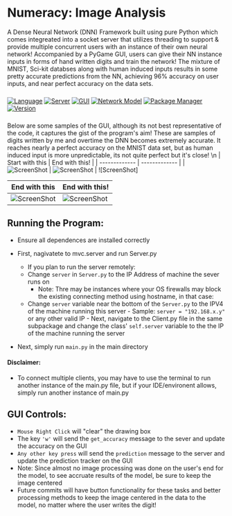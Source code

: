 # Numeracy: Image Analysis
A Dense Neural Network (DNN) Framework built using pure Python which comes integreated into a socket server that utilizes threading to support & provide multiple concurrent users with an instance of their own neural network! Accompanied by a PyGame GUI, users can give their NN instance inputs in forms of hand written digits and train the network! The mixture of MNIST, Sci-kit databses along with human induced inputs results in some pretty accurate predictions from the NN, achieving 96% accuracy on user inputs, and near perfect accuracy on the data sets.

###
[![Language](https://img.shields.io/badge/Language-Python-blue)](https://shields.io/)
[![Server](https://img.shields.io/badge/Server-Socket.io-blue)](https://shields.io/)
[![GUI](https://img.shields.io/badge/GUI-PyGame-blue)]()
[![Network Model](https://img.shields.io/badge/Network%20Model-Custom-blue)]()
[![Package Manager](https://img.shields.io/badge/Package%20Manager-Pip-pink)](https://shields.io/)
[![Version](https://img.shields.io/badge/Version-1.0.0-green)]()

###
Below are some samples of the GUI, although its not best representative of the code, it captures the gist of the program's aim! These are samples of digits written by me and overtime the DNN becomes extremely accurate. It reaches nearly a perfect accuracy on the MNIST data set, but as human induced input is more unpredictable, its not quite perfect but it's close!
\n
| Start with this  | End with this! | 
| ------------- | ------------- |
| ![ScreenShot](https://raw.github.com/vrundpat/Numeracy/master/Previews/BadPredict1.png) | ![ScreenShot](https://raw.github.com/vrundpat/Numeracy/master/Previews/GoodPredict0.png)  | ![ScreenShot]


| End with this  | End with this!
| ------------- | ------------- |
| ![ScreenShot](https://raw.github.com/vrundpat/Numeracy/master/Previews/GoodPredict2.png) | ![ScreenShot](https://raw.github.com/vrundpat/Numeracy/master/Previews/GoodPredict8.png)  | ![ScreenShot]

## Running the Program:
  - Ensure all dependences are installed correctly
  - First, nagivatete to mvc.server and run Server.py 
    - If you plan to run the server remotely:
     - Change ```server``` in ```Server.py``` to the IP Address of machine the sever runs on
        - Note: Thre may be instances where your OS firewalls may block the existing connecting method using hostname, in that case:
     - Change ```server``` variable near the bottom of the ```Server.py``` to the IPV4 of the machine running this server
                - Sample: ```server = "192.168.x.y"``` or any other valid IP
            - Next, navigate to the Client.py file in the same subpackage and change the class' ```self.server``` variable to the the IP of the machine running the server
            
  - Next, simply run ```main.py``` in the main directory
  #### Disclaimer: 
  - To connect multiple clients, you may have to use the terminal to run another instance of the main.py file, but if your IDE/environent allows, simply run another instance of main.py
   
  

## GUI Controls:
  - ```Mouse Right Click``` will "clear" the drawing box
  - The key ```'w'``` will send the ```get_accuracy``` message to the sever and update the accuracy on the GUI
  - ```Any other key press``` will send the ```prediction``` message to the server and update the prediction tracker on the GUI
  - Note: Since almost no image processing was done on the user's end for the model, to see accruate results of the model, be sure to keep the image centered
  - Future commits will have button functionality for these tasks and better processing methods to keep the image centered in the data to the model, no matter where the user writes the digit!
